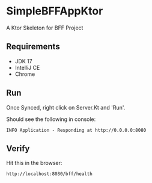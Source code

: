 # SimpleBFFAppKtor
A Ktor Skeleton for BFF Project

## Requirements

* JDK 17
* IntelliJ CE
* Chrome

## Run 

Once Synced, right click on Server.Kt and 'Run'.

Should see the following in console:

    INFO Application - Responding at http://0.0.0.0:8080


## Verify

Hit this in the browser:

    http://localhost:8080/bff/health